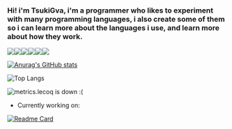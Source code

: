 ### Hi! i'm TsukiGva, i'm a programmer who likes to experiment with many programming languages, i also create some of them so i can learn more about the languages i use, and learn more about how they work.

![](https://img.shields.io/badge/linux%20-black.svg?&style=for-the-badge&logo=linux&logoColor=eeeeee)![](https://img.shields.io/badge/vim%20-004010.svg?&style=for-the-badge&logo=vim&logoColor=eeeeee)![](https://img.shields.io/badge/C99%20-002020?&style=for-the-badge&logo=c&logoColor=eeeeee)![](https://img.shields.io/badge/Go%20-0060ff?&style=for-the-badge&logo=go&logoColor=eeeeee)![](https://img.shields.io/badge/Rust%20-ff0020?&style=for-the-badge&logo=rust&logoColor=eeeeee)![](https://img.shields.io/badge/python%20-0000ff?&style=for-the-badge&logo=python&logoColor=dddd00)

[![Anurag's GitHub stats](https://github-readme-stats.vercel.app/api?username=TsukiGva2&theme=gruvbox)](https://github.com/anuraghazra/github-readme-stats)

![Top Langs](https://github-readme-stats.vercel.app/api/top-langs/?username=TsukiGva2&layout=compact&theme=gruvbox&hide=xc&exclude_repo=sxript,unnoficial-zimbu,zup,venci)

![metrics.lecoq is down :(](https://metrics.lecoq.io/TsukiGva2)

- Currently working on:

[![Readme Card](https://github-readme-stats.vercel.app/api/pin/?username=TsukiGva2&repo=pfn&theme=gruvbox)](https://github.com/TsukiGva2/pfn)
